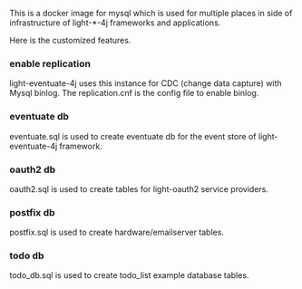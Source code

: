 This is a docker image for mysql which is used for multiple places in side of
infrastructure of light-*-4j frameworks and applications.

Here is the customized features.

### enable replication

light-eventuate-4j uses this instance for CDC (change data capture) with Mysql
binlog. The replication.cnf is the config file to enable binlog.

### eventuate db

eventuate.sql is used to create eventuate db for the event store of light-eventuate-4j framework. 

### oauth2 db

oauth2.sql is used to create tables for light-oauth2 service providers.

### postfix db

postfix.sql is used to create hardware/emailserver tables.

### todo db

todo_db.sql is used to create todo_list example database tables.

 